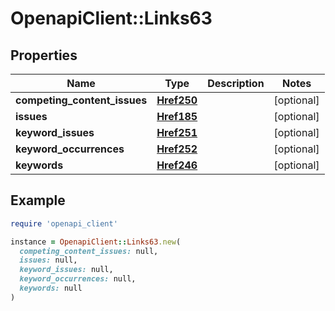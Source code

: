 # OpenapiClient::Links63

## Properties

| Name | Type | Description | Notes |
| ---- | ---- | ----------- | ----- |
| **competing_content_issues** | [**Href250**](Href250.md) |  | [optional] |
| **issues** | [**Href185**](Href185.md) |  | [optional] |
| **keyword_issues** | [**Href251**](Href251.md) |  | [optional] |
| **keyword_occurrences** | [**Href252**](Href252.md) |  | [optional] |
| **keywords** | [**Href246**](Href246.md) |  | [optional] |

## Example

```ruby
require 'openapi_client'

instance = OpenapiClient::Links63.new(
  competing_content_issues: null,
  issues: null,
  keyword_issues: null,
  keyword_occurrences: null,
  keywords: null
)
```

